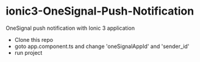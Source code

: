 # ionic3-OneSignal-Push-Notification
OneSignal push notification with Ionic 3 application
- Clone this repo
- goto app.component.ts and change 'oneSignalAppId' and 'sender_id'
- run project
